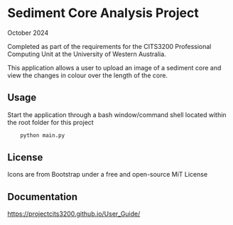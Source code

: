 # Sediment Core Analysis Project
October 2024

Completed as part of the requirements for the CITS3200 Professional Computing Unit at the University of Western Australia.

This application allows a user to upload an image of a sediment core and view the changes in colour over the length of the core.

## Usage

Start the application through a bash window/command shell located within the root folder for this project
```sh
    python main.py
```

## License



Icons are from Bootstrap under a free and open-source MiT License


## Documentation
https://projectcits3200.github.io/User_Guide/
